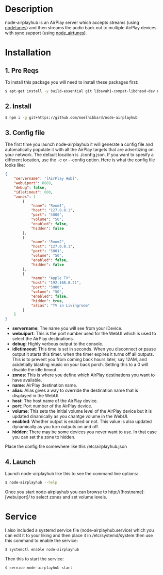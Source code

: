 # Description
node-airplayhub is an AirPlay server which accepts streams (using [nodetunes](https://github.com/stephen/nodetunes)) and then streams the audio back out to multiple AirPlay devices with sync support (using [node_airtunes](https://github.com/lperrin/node_airtunes)).

# Installation

## 1. Pre Reqs
To install this package you will need to install these packages first:
``` bash
$ apt-get install -y build-essential git libavahi-compat-libdnssd-dev nodejs npm
```

## 2. Install
``` bash
$ npm i -g git+https://github.com/noelhibbard/node-airplayhub
```

## 3. Config file
The first time you launch node-airplayhub it will generate a config file and automatically populate it with all the AirPlay targets that are advertizing on your network. The default location is ./config.json. If you want to spesify a different location, use the -c or --config option. Here is what the config file looks like:

``` json
{
    "servername": "[AirPlay Hub]",
    "webuiport": 8089,
    "debug": false,
    "idletimout": 600,
    "zones": [
        {
            "name": "Room1",
            "host": "127.0.0.1",
            "port": "5000",
            "volume": "50",
            "enabled": false,
            "hidden": false
        },
        {
            "name": "Room2",
            "host": "127.0.0.1",
            "port": "5001",
            "volume": "50",
            "enabled": false,
            "hidden": false
        },
        {
            "name": "Apple TV",
            "host": "192.168.0.21",
            "port": "5000",
            "volume": "50",
            "enabled": false,
            "hidden": true,
            "alias": "TV in Livingroom"
        }
    ]
}
```

- **servername**: The name you will see from your iDevice.
- **webuiport**: This is the port number used for the WebUI which is used to select the AirPlay destinations.
- **debug**: Highly verbous output to the console.
- **idletimeout**: This time is set in seconds. When you disconnect or pause output it starts this timer. when the timer expires it turns off all outputs. This is to prevent you from coming back hours later, say 12AM, and acidetially blasting music on your back porch. Setting this to a 0 will disable the idle timout.
- **zones**: This is where you define which AirPlay destinations you want to have available.
- **name**: AirPlay destination name.
- **alias**: Alias gives a way to override the destination name that is displayed in the WebUI.
- **host**: The host name of the AirPlay device.
- **port**: Port number of the AirPlay device.
- **volume**: This sets the initial volume level of the AirPlay device but it is updated dinamically as you chantge volume in the WebUI.
- **enabled**: Whether output is enabled or not. This value is also updated dynamically as you turn outputs on and off.
- **hidden**: There may be some devices you never want to use. In that case you can set the zone to hidden.

Place the config file somewhere like this /etc/airplayhub.json

## 4. Launch
Launch node-airplayhub like this to see the command line options:
``` bash
$ node-airplayhub --help
```

Once you start node-airplayhub you can browse to http://[hostname]:[webuiport]/ to select zones and set volume levels.

# Service
I also included a systemd service file (node-airplayhub.service) which you can edit it to your liking and then place it in /etc/systemd/system then use this command to enable the service:
``` bash
$ systemctl enable node-airplayhub
```

Then this to start the service:
``` bash
$ service node-airplayhub start
```

